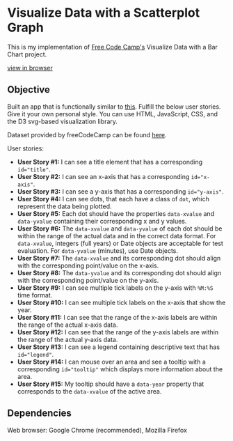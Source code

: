 # Visualize Data with a Scatterplot Graph
This is my implementation of [Free Code Camp's](https://www.freecodecamp.org/) Visualize Data with a Bar Chart project.

[view in browser](https://hankadev.github.io/d3_scatterplot_graph/)

## Objective
Built an app that is functionally similar to [this](https://codepen.io/freeCodeCamp/full/bgpXyK/).
Fulfill the below user stories. Give it your own personal style. You can use HTML, JavaScript, CSS, and the D3 svg-based visualization library.

Dataset provided by freeCodeCamp can be found [here](https://raw.githubusercontent.com/freeCodeCamp/ProjectReferenceData/master/cyclist-data.json).

User stories:
* __User Story #1:__ I can see a title element that has a corresponding `id="title"`.
* __User Story #2:__ I can see an x-axis that has a corresponding `id="x-axis"`.
* __User Story #3:__ I can see a y-axis that has a corresponding `id="y-axis"`.
* __User Story #4:__ I can see dots, that each have a class of `dot`, which represent the data being plotted.
* __User Story #5:__ Each dot should have the properties `data-xvalue` and `data-yvalue` containing their corresponding x and y values.
* __User Story #6:__ The `data-xvalue` and `data-yvalue` of each dot should be within the range of the actual data and in the correct data format. For `data-xvalue`, integers (full years) or Date objects are acceptable for test evaluation. For `data-yvalue` (minutes), use Date objects.
* __User Story #7:__ The `data-xvalue` and its corresponding dot should align with the corresponding point/value on the x-axis.
* __User Story #8:__ The `data-yvalue` and its corresponding dot should align with the corresponding point/value on the y-axis.
* __User Story #9:__ I can see multiple tick labels on the y-axis with `%M:%S` time format.
* __User Story #10:__ I can see multiple tick labels on the x-axis that show the year.
* __User Story #11:__ I can see that the range of the x-axis labels are within the range of the actual x-axis data.
* __User Story #12:__ I can see that the range of the y-axis labels are within the range of the actual y-axis data.
* __User Story #13:__ I can see a legend containing descriptive text that has `id="legend"`.
* __User Story #14:__ I can mouse over an area and see a tooltip with a corresponding `id="tooltip"` which displays more information about the area.
* __User Story #15:__ My tooltip should have a `data-year` property that corresponds to the `data-xvalue` of the active area.

## Dependencies
Web browser: Google Chrome (recommended), Mozilla Firefox
